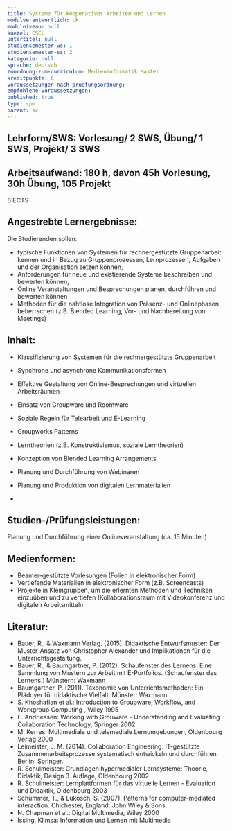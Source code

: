 ```yaml
---
title: Systeme für kooperatives Arbeiten und Lernen
modulverantwortlich: ck
modulniveau: null
kuezel: CSCL
untertitel: null
studiensemester-ws: 1
studiensemester-ss: 2
kategorie: null
sprache: deutsch
zuordnung-zum-curriculum: Medieninformatik Master
kreditpunkte: 6
voraussetzungen-nach-pruefungsordnung:
empfohlene-voraussetzungen: 
published: true
type: spm
parent: sc
---
```


## Lehrform/SWS: Vorlesung/ 2 SWS, Übung/ 1 SWS, Projekt/ 3 SWS


## Arbeitsaufwand: 180 h, davon 45h Vorlesung, 30h Übung, 105 Projekt
6 ECTS

## Angestrebte Lernergebnisse:
Die Studierenden sollen:
-	typische Funktionen von Systemen für rechnergestützte Gruppenarbeit kennen und in Bezug zu Gruppenprozessen, Lernprozessen, Aufgaben und der Organisation setzen können,
-	Anforderungen für neue und existierende Systeme beschreiben und bewerten können,
-	Online Veranstaltungen und Besprechungen planen, durchführen und bewerten können
-	Methoden für die nahtlose Integration von Präsenz- und Onlinephasen beherrschen (z.B. Blended Learning, Vor- und Nachbereitung von Meetings)

## Inhalt:
-	Klassifizierung von Systemen für die rechnergestützte Gruppenarbeit
-	Synchrone und asynchrone Kommunikationsformen
-	Effektive Gestaltung von Online-Besprechungen und virtuellen Arbeitsräumen
-	Einsatz von Groupware und Roomware
-	Soziale Regeln für Telearbeit und E-Learning
-	Groupworks Patterns
-	Lerntheorien (z.B. Konstruktivismus, soziale Lerntheorien)
-	Konzeption von Blended Learning Arrangements
-	Planung und Durchführung von Webinaren
-	Planung und Produktion von digitalen Lernmaterialien

- 
## Studien-/Prüfungsleistungen:
Planung und Durchführung einer Onlineveranstaltung (ca. 15 Minuten)

## Medienformen:
-	Beamer-gestützte Vorlesungen (Folien in elektronischer Form)
-	Vertiefende Materialien in elektronischer Form (z.B. Screencasts)
-	Projekte in Kleingruppen, um die erlernten Methoden und Techniken einzuüben und zu vertiefen (Kollaborationsraum mit Videokonferenz und digitalen Arbeitsmitteln



## Literatur:
- Bauer, R., & Waxmann Verlag. (2015). Didaktische Entwurfsmuster: Der Muster-Ansatz von Christopher Alexander und Implikationen für die Unterrichtsgestaltung. 
- Bauer, R., & Baumgartner, P. (2012). Schaufenster des Lernens: Eine Sammlung von Mustern zur Arbeit mit E-Portfolios. (Schaufenster des Lernens.) Münstern: Waxmann
- Baumgartner, P. (2011). Taxonomie von Unterrichtsmethoden: Ein Plädoyer für didaktische Vielfalt. Münster: Waxmann. 
- S. Khoshafian et al.: Introduction to Groupware, Workflow, and Workgroup Computing , Wiley 1995
- E. Andriessen: Working with Grouware - Understanding and Evaluating Collaboration Technology, Springer 2002
- M. Kerres: Multimediale und telemediale Lernumgebungen, Oldenbourg Verlag 2000
- Leimeister, J. M. (2014). Collaboration Engineering: IT-gestützte Zusammenarbeitsprozesse systematisch entwickeln und durchführen. Berlin: Springer.
- R. Schulmeister: Grundlagen hypermedialer Lernsysteme: Theorie, Didaktik, Design 3. Auflage, Oldenbourg 2002
- R. Schulmeister: Lernplattformen für das virtuelle Lernen - Evaluation und Didaktik, Oldenbourg 2003
- Schümmer, T., & Lukosch, S. (2007). Patterns for computer-mediated interaction. Chichester, England: John Wiley & Sons.
- N. Chapman et al.: Digital Multimedia, Wiley 2000
- Issing, Klimsa: Information und Lernen mit Multimedia


